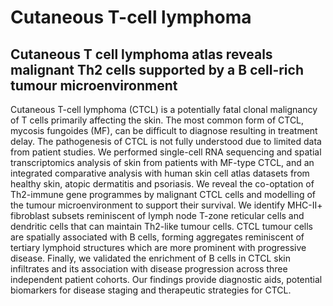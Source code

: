 # Cutaneous T-cell lymphoma
## Cutaneous T cell lymphoma atlas reveals malignant Th2 cells supported by a B cell-rich tumour microenvironment

Cutaneous T-cell lymphoma (CTCL) is a potentially fatal clonal malignancy of T cells primarily affecting the skin. The most common form of CTCL, mycosis fungoides (MF), can be difficult to diagnose resulting in treatment delay. The pathogenesis of CTCL is not fully understood due to limited data from patient studies. We performed single-cell RNA sequencing and spatial transcriptomics analysis of skin from patients with MF-type CTCL, and an integrated comparative analysis with human skin cell atlas datasets from healthy skin, atopic dermatitis and psoriasis. We reveal the co-optation of Th2-immune gene programmes by malignant CTCL cells and modelling of the tumour microenvironment to support their survival. We identify MHC-II+ fibroblast subsets reminiscent of lymph node T-zone reticular cells and dendritic cells that can maintain Th2-like tumour cells. CTCL tumour cells are spatially associated with B cells, forming aggregates reminiscent of tertiary lymphoid structures which are more prominent with progressive disease. Finally, we validated the enrichment of B cells in CTCL skin infiltrates and its association with disease progression across three independent patient cohorts. Our findings provide diagnostic aids, potential biomarkers for disease staging and therapeutic strategies for CTCL.
